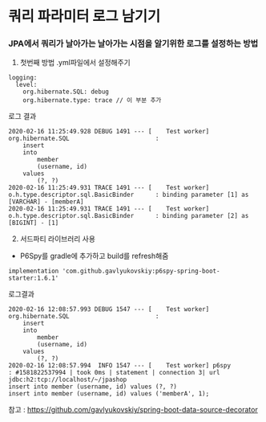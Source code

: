 # 쿼리 파라미터 로그 남기기

### JPA에서 쿼리가 날아가는 날아가는 시점을 알기위한 로그를 설정하는 방법

1. 첫번째 방법 .yml파일에서 설정해주기
```
logging:
  level:
    org.hibernate.SQL: debug
    org.hibernate.type: trace // 이 부분 추가
```

로그 결과
```
2020-02-16 11:25:49.928 DEBUG 1491 --- [    Test worker] org.hibernate.SQL                        : 
    insert 
    into
        member
        (username, id) 
    values
        (?, ?)
2020-02-16 11:25:49.931 TRACE 1491 --- [    Test worker] o.h.type.descriptor.sql.BasicBinder      : binding parameter [1] as [VARCHAR] - [memberA]
2020-02-16 11:25:49.931 TRACE 1491 --- [    Test worker] o.h.type.descriptor.sql.BasicBinder      : binding parameter [2] as [BIGINT] - [1]
```

2. 서드파티 라이브러리 사용
- P6Spy를 gradle에 추가하고 build를 refresh해줌
```
implementation 'com.github.gavlyukovskiy:p6spy-spring-boot-starter:1.6.1'
```

로그결과
```
2020-02-16 12:08:57.993 DEBUG 1547 --- [    Test worker] org.hibernate.SQL                        : 
    insert 
    into
        member
        (username, id) 
    values
        (?, ?)
2020-02-16 12:08:57.994  INFO 1547 --- [    Test worker] p6spy                                    : #1581822537994 | took 0ms | statement | connection 3| url jdbc:h2:tcp://localhost/~/jpashop
insert into member (username, id) values (?, ?)
insert into member (username, id) values ('memberA', 1);
```

참고 : https://github.com/gavlyukovskiy/spring-boot-data-source-decorator
